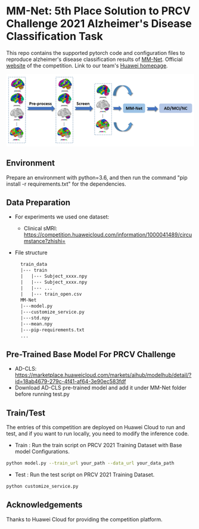 # MM-Net: 5th Place Solution to PRCV Challenge 2021 Alzheimer's Disease Classification Task
This repo contains the supported pytorch code and configuration files to reproduce alzheimer's disease classification results of [MM-Net](https://developer.huaweicloud.com/develop/aigallery/algorithm/detail?id=18ab4679-279c-4f41-af64-3e90ec583fdf). 
		Official [website](https://competition.huaweicloud.com/information/1000041489/circumstance?zhishi=) of the competition. Link to our team's [Huawei homepage](https://marketplace.huaweicloud.com/markets/aihub/modelhub/detail/?id=18ab4679-279c-4f41-af64-3e90ec583fdf).

![Overall  Architecture](img/MMNet.png?raw=true)

## Environment
Prepare an environment with python=3.6, and then run the command "pip install -r requirements.txt" for the dependencies.

## Data Preparation
- For experiments we used one dataset:
    - Clinical sMRI: https://competition.huaweicloud.com/information/1000041489/circumstance?zhishi=

- File structure
    ```
      train_data
      |--- train
      |   |--- Subject_xxxx.npy
      |   |--- Subject_xxxx.npy
      |   |--- ...
      |   |--- train_open.csv
      MM-Net
      |---model.py
      |---customize_service.py
      |---std.npy
      |---mean.npy
      |---pip-requirements.txt
      ...
    ```

## Pre-Trained Base Model For PRCV Challenge

- AD-CLS: https://marketplace.huaweicloud.com/markets/aihub/modelhub/detail/?id=18ab4679-279c-4f41-af64-3e90ec583fdf
- Download AD-CLS pre-trained model and add it under MM-Net folder before running test.py

## Train/Test
The entries of this competition are deployed on Huawei Cloud to run and test, and if you want to run locally, you need to modify the inference code.
- Train : Run the train script on PRCV 2021 Training Dataset with Base model Configurations. 
```bash
python model.py --train_url your_path --data_url your_data_path
```

- Test : Run the test script on PRCV 2021 Training Dataset. 
```bash
python customize_service.py 
```

## Acknowledgements
Thanks to Huawei Cloud for providing the competition platform.
